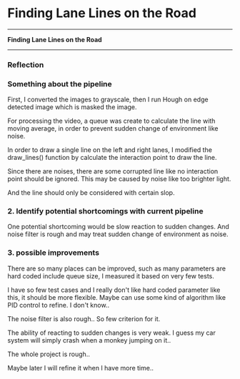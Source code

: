 # **Finding Lane Lines on the Road** 

---

**Finding Lane Lines on the Road**


[//]: # (Image References)

[image1]: ./res/images/solidYellowLeft.jpg "a solid line"

---

### Reflection

### Something about the pipeline

First, I converted the images to grayscale, then I run Hough on edge detected image which is masked the image.

For processing the video, a queue was create to calculate the line with moving average, in order to prevent sudden change of environment like noise.

In order to draw a single line on the left and right lanes, I modified the draw_lines() function by calculate the interaction point to draw the line.

Since there are noises, there are some corrupted line like no interaction point should be ignored. This may be caused by noise like too brighter light.

And the line should only be considered with certain slop.


### 2. Identify potential shortcomings with current pipeline


One potential shortcoming would be slow reaction to sudden changes. And noise filter is rough and may treat sudden change of environment as noise.


### 3. possible improvements 

There are so many places can be improved, such as many parameters are hard coded include queue size, I measured it based on very few tests. 

I have so few test cases and I really don't like hard coded parameter like this, it should be more flexible. Maybe can use some kind of algorithm like PID control to refine. I don't know.. 

The noise filter is also rough.. So few criterion for it. 

The ability of reacting to sudden changes is very weak. I guess my car system will simply crash when a monkey jumping on it.. 

The whole project is rough..   

Maybe later I will refine it when I have more time..

